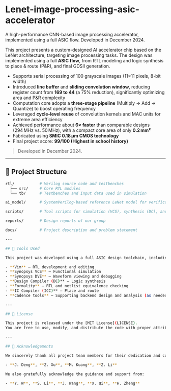 # Lenet-image-processing-asic-accelerator
A high-performance CNN-based image processing accelerator, implemented using a full ASIC flow. Developed in December 2024.

This project presents a custom-designed AI accelerator chip based on the LeNet architecture, targeting image processing tasks. The design was implemented using a full **ASIC flow**, from RTL modeling and logic synthesis to place & route (P&R), and final GDSII generation.

- Supports serial processing of 100 grayscale images (11×11 pixels, 8-bit width)
- Introduced **line buffer** and **sliding convolution window**, reducing register count from **169 to 44** (a 75% reduction), significantly optimizing area and P&R complexity
- Computation core adopts a **three-stage pipeline** (Multiply → Add → Quantize) to boost operating frequency
- Leveraged **cycle-level reuse** of convolution kernels and MAC units for extreme area efficiency
- Achieved performance about **6× faster** than comparable designs (294 MHz vs. 50 MHz), with a compact core area of only **0.2 mm²**
- Fabricated using **SMIC 0.18 µm CMOS technology**
- Final project score: **99/100 (Highest in school history)**

> Developed in December 2024.


---

## 📁 Project Structure

```bash
rtl/           # Verilog source code and testbenches
  ├── src/     # Core RTL modules
  └── tb/      # Testbenches and input data used in simulation

ai_model/      # SystemVerilog-based reference LeNet model for verification

scripts/       # Tool scripts for simulation (VCS), synthesis (DC), and P&R (ICC).It is waiting for completing...

reports/       # Design reports of our group

docs/          # Project description and problem statement

---

## 🧰 Tools Used

This project was developed using a full ASIC design toolchain, including:

- **Vim** – RTL development and editing  
- **Synopsys VCS** – Functional simulation  
- **Synopsys DVE** – Waveform viewing and debugging  
- **Design Compiler (DC)** – Logic synthesis  
- **Formality** – RTL and netlist equivalence checking  
- **IC Compiler (ICC)** – Place and route  
- **Cadence tools** – Supporting backend design and analysis (as needed)

---

## 📜 License

This project is released under the [MIT License](LICENSE).  
You are free to use, modify, and distribute the code with proper attribution.

---

## 🙏 Acknowledgements

We sincerely thank all project team members for their dedication and contributions:

- **J. Deng**, **Z. Xu**, **M. Kuang**, **Z. Li**

We also gratefully acknowledge the guidance and support from:

- **Y. W**, **S. Li**, **J. Wang**, **X. Qi**, **H. Zheng**
